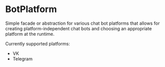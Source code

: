 # BotPlatform

Simple facade or abstraction for various chat bot platforms that allows for creating 
platform-independent chat bots and choosing an appropriate platform at the runtime.

Currently supported platforms:

- VK
- Telegram

